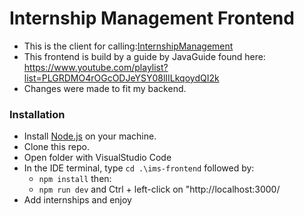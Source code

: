 # Internship Management Frontend

+ This is the client for calling:[InternshipManagement](https://github.com/JohRome/InternshipManagement)
+ This frontend is build by a guide by JavaGuide found here: https://www.youtube.com/playlist?list=PLGRDMO4rOGcODJeYSY08lIILkqoydQI2k
+ Changes were made to fit my backend.


### Installation
+ Install [Node.js](https://nodejs.org/en) on your machine.
+ Clone this repo.
+ Open folder with VisualStudio Code
+ In the IDE terminal, type ``cd .\ims-frontend`` followed by:
    + ``npm install`` then:
    + ``npm run dev`` and Ctrl + left-click on "http://localhost:3000/
+ Add internships and enjoy
